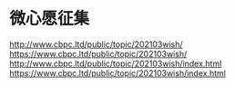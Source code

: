 # 微心愿征集
http://www.cbpc.ltd/public/topic/202103wish/
https://www.cbpc.ltd/public/topic/202103wish/ 
http://www.cbpc.ltd/public/topic/202103wish/index.html
https://www.cbpc.ltd/public/topic/202103wish/index.html